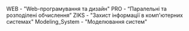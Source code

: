 WEB - "Web-програмування та дизайн"
PRO - “Паралельні та розподілені обчислення”
ZIKS - "Захист інформації в комп'ютерних системах"
Modeling_System - "Моделювання систем"
